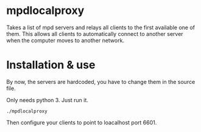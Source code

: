 mpdlocalproxy
=============

Takes a list of mpd servers and relays all clients to the first available one of them. This allows all clients to automatically connect to another server when the computer moves to another network.


Installation & use
==================

By now, the servers are hardcoded, you have to change them in the source file.

Only needs python 3. Just run it.

	./mpdlocalproxy

Then configure your clients to point to loacalhost port 6601.
